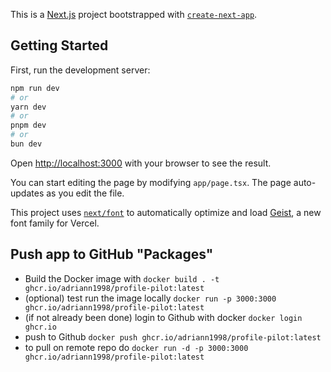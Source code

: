 This is a [Next.js](https://nextjs.org) project bootstrapped with [`create-next-app`](https://nextjs.org/docs/app/api-reference/cli/create-next-app).

## Getting Started

First, run the development server:

```bash
npm run dev
# or
yarn dev
# or
pnpm dev
# or
bun dev
```

Open [http://localhost:3000](http://localhost:3000) with your browser to see the result.

You can start editing the page by modifying `app/page.tsx`. The page auto-updates as you edit the file.

This project uses [`next/font`](https://nextjs.org/docs/app/building-your-application/optimizing/fonts) to automatically optimize and load [Geist](https://vercel.com/font), a new font family for Vercel.

## Push app to GitHub "Packages"

- Build the Docker image with `docker build . -t ghcr.io/adriann1998/profile-pilot:latest`
- (optional) test run the image locally `docker run -p 3000:3000 ghcr.io/adriann1998/profile-pilot:latest`
- (if not already been done) login to Github with docker `docker login ghcr.io`
- push to Github `docker push ghcr.io/adriann1998/profile-pilot:latest`
- to pull on remote repo do `docker run -d -p 3000:3000 ghcr.io/adriann1998/profile-pilot:latest`